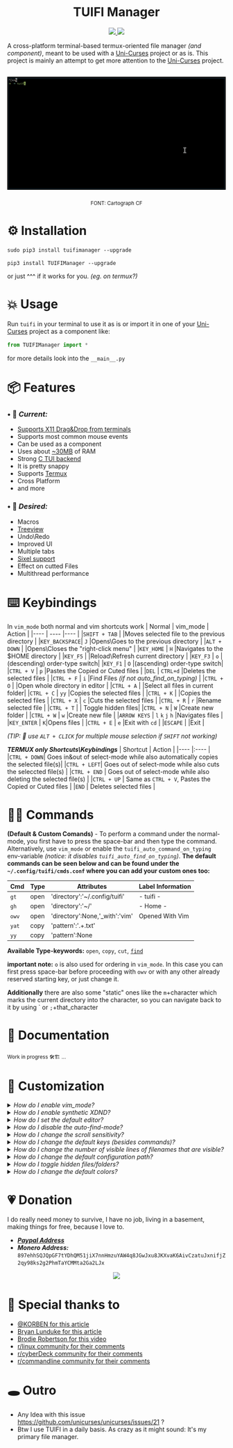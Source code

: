 

<div align="center">
<h1>TUIFI Manager</h1>
<p>
    <a href="https://github.com/GiorgosXou/TUIFIManager/pulse">
      <img src="https://img.shields.io/github/last-commit/GiorgosXou/TUIFIManager?color=%4dc71f&label=Last%20Commit&logo=github&style=flat-square"/>
    </a>
    <a href="https://github.com/GiorgosXou/TUIFIManager/blob/master/LICENSE">
      <img src="https://img.shields.io/github/license/GiorgosXou/TUIFIManager?label=License&logo=GNU&style=flat-square"/>
	</a>
</p>
</div>

A cross-platform terminal-based termux-oriented file manager *(and component)*, meant to be used with a [Uni-Curses](https://github.com/unicurses/unicurses) project or as is. This project is mainly an attempt to get more attention to the [Uni-Curses](https://github.com/unicurses/unicurses) project. 

##
<div align="center">
<p>
<img src="./Peek.gif">
</p>
<p>
<sub>FONT: Cartograph CF</sub>
</p>
</div>


# ⚙️ Installation
```terminal
sudo pip3 install tuifimanager --upgrade
```
```terminal
pip3 install TUIFIManager --upgrade
```
or just ^^^ if it works for you. *(eg. on termux?)*


# 💥 Usage
Run `tuifi` in your terminal to use it as is or import it in one of your [Uni-Curses](https://github.com/unicurses/unicurses) project as a component like:
```python
from TUIFIManager import *
```
for more details look into the `__main__.py`


# 📦 Features 
### • 📌 *Current:*
- [Supports X11 Drag&Drop from terminals](#-customization 'set `tuifi_synth_dnd` enviroment variable to `True`. `pip install pynput PySide6 python-xlib`...')
- Supports most common mouse events 
- Can be used as a component
- Uses about [~30MB](## '80mb with synthetic xdnd') of RAM
- Strong [C TUI backend](https://github.com/unicurses/unicurses 'Via Uni-Curses, a NCurses\\PDCurses wrapper')
- It is pretty snappy <!-- Kinda lol -->
- Supports [Termux](https://github.com/termux) 
- Cross Platform 
- and more

### • 🔮 *Desired:*
- Macros
- [Treeview](## 'Via a `WindowPad`')
- Undo\Redo
- Improved UI
- Multiple tabs
- [Sixel support](https://github.com/GiorgosXou/TUIFIManager/issues/86#issuecomment-2016846146)
- Effect on cutted Files
- Multithread performance

# ⌨️ Keybindings
In `vim_mode` both normal and vim shortcuts work 
| Normal      | vim_mode | Action                                        |
|----         | ---- |----                                          |
|`SHIFT + TAB`  |   |Moves selected file to the previous directory |
|`KEY_BACKSPACE`| `J` |Opens\Goes to the previous directory          |
|`ALT + DOWN`   |   |Opens\Closes the "right-click menu"           |
|`KEY_HOME`     | `H`  |Navigates to the $HOME directory              |
|`KEY_F5`       |   |Reload\Refresh current directory              |
|`KEY_F3`       | `o`  |(descending) order-type switch|
|`KEY_F1`       | `O`  |(ascending) order-type switch|
|`CTRL + V`     | `p` |Pastes the Copied or Cuted files              |
|`DEL`          | `CTRL+d`  |Deletes the selected files                    |
|`CTRL + F`     | `i`  |Find Files *(if not auto_find_on_typing)*     |
|`CTRL + O`     |   |Open whole directory in editor                |
|`CTRL + A`     |  |Select all files in current folder|
|`CTRL + C`     | `yy`  |Copies the selected files                     |
|`CTRL + K`     |   |Copies the selected files                     |
|`CTRL + X`     | `c`  |Cuts the selected files                       |
|`CTRL + R`     | `r` |Rename selected file                          | 
|`CTRL + T`     | | Toggle hidden files|
|`CTRL + N`     | `W` |Create new folder                             |
|`CTRL + W`     | `w` |Create new file                               |
|`ARROW KEYS`   | `l` `k` `j` `h`  |Navigates files                               |
|`KEY_ENTER`    | `K`|Opens files                                   |
|`CTRL + E`     | `e` |Exit with `cd`                                  |
|`ESCAPE`       |   |Exit                                          |

**(*TIP:** 🐁 use `ALT + CLICK` for multiple mouse selection if `SHIFT` not working)*

***TERMUX only Shortcuts\Keybindings***
| Shortcut    | Action                                                                         |
|----         |:----                                                                           |
|`CTRL + DOWN`| Goes in&out of select-mode while also automatically copies the selected file(s)|
|`CTRL + LEFT`| Goes out of select-mode while also cuts the seleccted file(s)                  |
|`CTRL + END` | Goes out of select-mode while also deleting the selected file(s)               |
|`CTRL + UP`  | Same as `CTRL + V`, Pastes the Copied or Cuted files                           |
|`END`        | Deletes selected files                                                         |


# 👨‍💻 Commands
**(Default & Custom Comands)** - To perform a command under the normal-mode, you first have to press the space-bar and then type the command. Alternatively, use `vim_mode` or enable the `tuifi_auto_command_on_typing` env-variable *(notice: it disables `tuifi_auto_find_on_typing`)*. **The default commands can be seen below and can be found under the `~/.config/tuifi/cmds.conf` where you can add your custom ones too:**

| Cmd | Type | Attributes | Label Information|
|---|---|---|---|
|`gt` | open | 'directory':'~/.config/tuifi'           | - tuifi -|
|`gh` | open | 'directory':'~/'                        | - Home -|
|`owv` | open | 'directory':None,'\_with':'vim'         |Opened With Vim|
|`yat` | copy | 'pattern':'.+\.txt'                     ||
|`yy` | copy | 'pattern':None                          ||

**Available Type-keywords:** `open`, `copy`, `cut`, [`find`](## 'Attributes: `filename`')

**important note:** `o` is also used for ordering in `vim_mode`. In this case you can first press space-bar before proceeding with `owv` or with any other already reserved starting key, or just change it. 

**Additionally** there are also some "static" ones like the `m`+character which marks the current directory into the character, so you can navigate back to it by using \` or `;`+that_character 



# 📜 Documentation
<sub>Work in progress 🛠️🏗 ...</sub>


# 💭 Customization 
<details>
<summary><i>How do I enable vim_mode?</i></summary>

> Set `tuifi_vim_mode` enviroment variable to `True`

</details>
<details>
<summary><i>How do I enable synthetic XDND?</i></summary>

> set `tuifi_synth_dnd` enviroment variable to `True`. `pip install pynput PySide6 python-xlib`. Know it's expirimental! You'll need to adapt to it slightly, **use it as: Drag&drop + click afterwords where you want the file to be dropped.** [See also](https://github.com/GiorgosXou/TUIFIManager/discussions/92) and [this issue](https://github.com/GiorgosXou/TUIFIManager/issues/21)

</details>
<details>
<summary><i>How do I set the default editor?</i></summary>

> Set `tuifi_default_editor` enviroment variable to `vim` or whatever you prefer

</details>
<details>
<summary><i>How do I disable the auto-find-mode?</i></summary>

> You can just set `tuifi_auto_find_on_typing` enviroment variable to `False`

</details>
<details>
<summary><i>How do I change the scroll sensitivity?</i></summary>

> You can set either or both `tuifi_scroll_sensitivity`, `tuifi_ctrl_scroll_sensitivity` enviromental variables, to the disered number of characters per scroll action *(they default to 1 and 7)*

</details>
<details>
<summary><i>How do I change the default keys (besides commands)?</i></summary>

> This is not possible right now althought you could play around with the content of `toggle_vim_mode` function under `__init__.py`

</details>
<details>
<summary><i>How do I change the number of visible lines of filenames that are visible?</i></summary>

> You can set how mnay lines you want using `tuifi_visible_filename_lines` *(Defaults to 4)*

</details>
<details>
<summary><i>How do I change the default configuration path?</i></summary>

> Set `tuifi_config_path` enviroment variable to whatever you prefer most

</details>
<details>
<summary><i>How do I toggle hidden files/folders?</i></summary>

> You can either `CTRL + T` or set `tuifi_show_hidden` enviroment variable to `True`

</details>
<details>
<summary><i>How do I change the default colors?</i></summary>

> [look here for more informations](https://github.com/GiorgosXou/TUIFIManager/issues/38)

</details>


# 💗 Donation
I do really need money to survive, I have no job, living in a basement, making things for free, because I love to.
- [***Paypal Address***](https://www.paypal.com/donate/?hosted_button_id=QNQN23M55EJVS)
- ***Monero Address:*** `897ehhSQJQpGF7tYDhQM51jiX7nnHmzuYAW4q8JGwJxu8JKXvaK6AivCzatuJxnifjZ2qy98ks2g2PhmTaYCMMta2Ga2LJx`

<div align="center">
<img src='./TUIFI.png'>
</div>


# 🫶 Special thanks to
- [@KORBEN for this article](https://korben.info/gestionnaire-fichiers-terminal-tuifimanager-multiplateforme-leger-personnalisable.html)
- [Bryan Lunduke for this article](https://lunduke.substack.com/p/tuifi-manager-a-file-manager-in-the)
- [Brodie Robertson for this video](https://youtu.be/9laxdMKTZLA)
- [r/linux community for their comments](https://www.reddit.com/r/linux/comments/zzf5rx)
- [r/cyberDeck community for their comments](https://www.reddit.com/r/cyberDeck/comments/zttur0)
- [r/commandline community for their comments](https://www.reddit.com/r/commandline/comments/zt30v9)

# 🕳️ Outro
- Any Idea with this issue https://github.com/unicurses/unicurses/issues/21 ?
- Btw I use TUIFI in a daily basis. As crazy as it might sound: It's my primary file manager.




